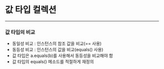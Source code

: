 # 값 타입 컬렉션
***
### 값 타입의 비교
* 동일성 비교 : 인스턴스의 참조 값을 비교(== 사용)
* 동등성 비교 : 인스턴스의 값을 비교(equals() 사용)
* 값 타입은 a.equals(b)를 사용해서 동등성을 비교해야 함
* 값 타입의 equals() 메소드를 적절하게 재정의
